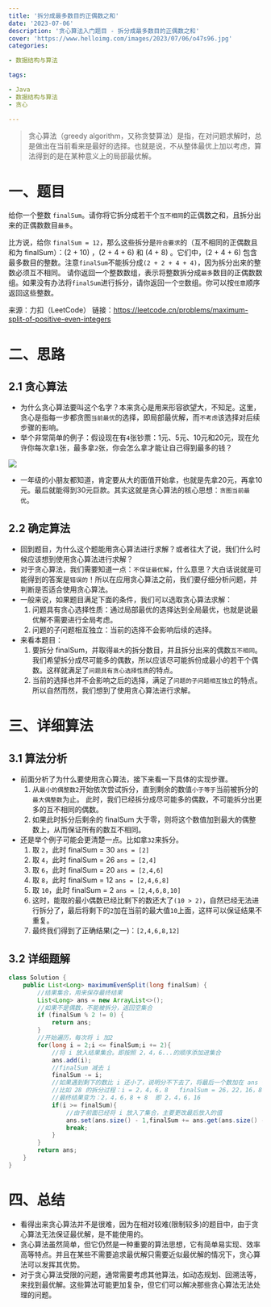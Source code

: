 ```yaml
---
title: '拆分成最多数目的正偶数之和'
date: '2023-07-06'
description: '贪心算法入门题目 - 拆分成最多数目的正偶数之和'
cover: 'https://www.helloimg.com/images/2023/07/06/o47s96.jpg'
categories:

- 数据结构与算法

tags:

- Java
- 数据结构与算法
- 贪心

---
```


> 贪心算法（greedy algorithm，又称贪婪算法）是指，在对问题求解时，总是做出在当前看来是最好的选择。也就是说，不从整体最优上加以考虑，算法得到的是在某种意义上的局部最优解。

# 一、题目

给你一个整数 `finalSum`。请你将它拆分成若干个`互不相同`的正偶数之和，且拆分出来的正偶数数目`最多`。

比方说，给你 `finalSum = 12`，那么这些拆分是`符合要求`的（互不相同的正偶数且和为 finalSum）：(2 + 10) ，(2 + 4 + 6) 和 (4 + 8) 。它们中，(2 + 4 + 6) 包含最多数目的整数。注意`finalSum`不能拆分成`(2 + 2 + 4 + 4)`，因为拆分出来的整数必须互不相同。
请你返回一个整数数组，表示将整数拆分成`最多`数目的正偶数数组。如果没有办法将`finalSum`进行拆分，请你返回一个`空`数组。你可以按`任意`顺序返回这些整数。

来源：力扣（LeetCode）
链接：https://leetcode.cn/problems/maximum-split-of-positive-even-integers

# 二、思路

## 2.1 贪心算法

- 为什么贪心算法要叫这个名字？本来贪心是用来形容欲望大，不知足。这里，贪心是指每一步都贪图`当前最优`的选择，即局部最优解，而`不考虑`该选择对后续步骤的影响。
- 举个非常简单的例子：假设现在有`4`张钞票：1元、5元、10元和20元，现在允许你每次拿`1`张，最多拿`2`张，你会怎么拿才能让自己得到最多的钱？

<img src="https://www.helloimg.com/images/2023/07/06/o47tkn.jpg">

- 一年级的小朋友都知道，肯定要从大的面值开始拿，也就是先拿20元，再拿10元。最后就能得到30元巨款。其实这就是贪心算法的核心思想：`贪图当前最优`。

## 2.2 确定算法

- 回到题目，为什么这个题能用贪心算法进行求解？或者往大了说，我们什么时候应该想到使用贪心算法进行求解？
- 对于贪心算法，我们需要知道一点：`不保证最优解`，什么意思？大白话说就是可能得到的答案是`错误的`！所以在应用贪心算法之前，我们要仔细分析问题，并判断是否适合使用贪心算法。
- 一般来说，如果题目满足下面的条件，我们可以选取贪心算法求解：
  1. 问题具有贪心选择性质：通过局部最优的选择达到全局最优，也就是说最优解不需要进行全局考虑。
  2. 问题的子问题相互独立：当前的选择不会影响后续的选择。
- 来看本题目：
  1. 要拆分 finalSum，并取得`最大`的拆分数目，并且拆分出来的偶数`互不相同`。我们希望拆分成尽可能多的偶数，所以应该尽可能拆份成最小的若干个偶数。这样就满足了`问题具有贪心选择性质`的特点。
  2. 当前的选择也并不会影响之后的选择，满足了`问题的子问题相互独立`的特点。所以自然而然，我们想到了使用贪心算法进行求解。

# 三、详细算法

## 3.1 算法分析

- 前面分析了为什么要使用贪心算法，接下来看一下具体的实现步骤。
  1. 从`最小的偶整数2`开始依次尝试拆分，直到剩余的数值`小于等于`当前被拆分的`最大偶整数`为止。 此时，我们已经拆分成尽可能多的偶数，不可能拆分出更多的互不相同的偶数。
  2. 如果此时拆分后剩余的 finalSum 大于零，则将这个数值加到最大的偶整数上，从而保证所有的数互不相同。
- 还是举个例子可能会更清楚一点。比如拿`32`来拆分。
  1. 取 `2`，此时 finalSum = 30    `ans = [2]`
  2. 取 `4`，此时 finalSum = 26    `ans = [2,4]`
  3. 取 `6`，此时 finalSum = 20    `ans = [2,4,6]`
  4. 取 `8`，此时 finalSum = 12    `ans = [2,4,6,8]`
  5. 取 `10`，此时 finalSum = 2    `ans = [2,4,6,8,10]` 
  6. 这时，能取的最小偶数已经比剩下的数还大了`(10 > 2)`，自然已经无法进行拆分了，最后将剩下的`2`加在当前的最大值`10`上面，这样可以保证结果不重复。
  7. 最终我们得到了正确结果(之一)：`[2,4,6,8,12]`

## 3.2 详细题解

```java
class Solution {
    public List<Long> maximumEvenSplit(long finalSum) {
        //结果集合，用来保存最终结果
        List<Long> ans = new ArrayList<>();
        //如果不是偶数，不能被拆分，返回空集合
        if (finalSum % 2 != 0) {
            return ans;
        }
        //开始遍历，每次将 i 加2
        for(long i = 2;i <= finalSum;i += 2){
            //将 i 放入结果集合。即按照 2，4，6...的顺序添加进集合
            ans.add(i);
            //finalSum 减去 i
            finalSum -= i;
            //如果遇到剩下的数比 i 还小了，说明分不下去了，将最后一个数加在 ans 倒数的第二个数上面，以免重复
            //比如 28 的拆分过程：i = 2，4，6，8   finalSum = 26，22，16，8   此时 i >= finalSum（8） 了，将 8 加到上一个结果中
            //最终结果变为：2，4，6，8 + 8  即 2，4，6，16
            if(i >= finalSum){
                //由于前面已经将 i 放入了集合，主要更改最后放入的值
                ans.set(ans.size() - 1,finalSum += ans.get(ans.size() - 1));
                break;
            }
        }
        return ans;
    }
}
```

# 四、总结

- 看得出来贪心算法并不是很难，因为在相对较难(限制较多)的题目中，由于贪心算法无法保证最优解，是不能使用的。
- 贪心算法虽然简单，但它仍然是一种重要的算法思想，它有简单易实现、效率高等特点。并且在某些不需要追求最优解只需要近似最优解的情况下，贪心算法可以发挥其优势。
- 对于贪心算法受限的问题，通常需要考虑其他算法，如动态规划、回溯法等，来找到最优解。这些算法可能更加复杂，但它们可以解决那些贪心算法无法处理的问题。